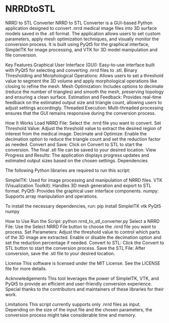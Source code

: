 # NRRDtoSTL
NRRD to STL Converter
NRRD to STL Converter is a GUI-based Python application designed to convert .nrrd medical image files into 3D surface models saved in the .stl format. The application allows users to set custom parameters, apply mesh optimization techniques, and visually monitor the conversion process. It is built using PyQt5 for the graphical interface, SimpleITK for image processing, and VTK for 3D model manipulation and file conversion.

Key Features
Graphical User Interface (GUI): Easy-to-use interface built with PyQt5 for selecting and converting .nrrd files to .stl.
Binary Thresholding and Morphological Operations: Allows users to set a threshold value to segment the 3D volume and apply morphological operations like closing to refine the mesh.
Mesh Optimization: Includes options to decimate (reduce the number of triangles) and smooth the mesh, preserving topology and ensuring a clean surface.
Estimation and Feedback: Provides real-time feedback on the estimated output size and triangle count, allowing users to adjust settings accordingly.
Threaded Execution: Multi-threaded processing ensures that the GUI remains responsive during the conversion process.


How It Works
Load NRRD File: Select the .nrrd file you want to convert.
Set Threshold Value: Adjust the threshold value to extract the desired region of interest from the medical image.
Decimate and Optimize: Enable the decimation option to reduce the triangle count and set the reduction factor as needed.
Convert and Save: Click on Convert to STL to start the conversion. The final .stl file can be saved to your desired location.
View Progress and Results: The application displays progress updates and estimated output sizes based on the chosen settings.
Dependencies


The following Python libraries are required to run this script:

SimpleITK: Used for image processing and manipulation of NRRD files.
VTK (Visualization Toolkit): Handles 3D mesh generation and export to STL format.
PyQt5: Provides the graphical user interface components.
numpy: Supports array manipulation and operations.


To install the necessary dependencies, run:
pip install SimpleITK vtk PyQt5 numpy


How to Use
Run the Script:
python nrrd_to_stl_converter.py
Select a NRRD File: Use the Select NRRD File button to choose the .nrrd file you want to process.
Set Parameters:
Adjust the threshold value to control which parts of the 3D image are extracted.
Enable or disable the decimation option and set the reduction percentage if needed.
Convert to STL: Click the Convert to STL button to start the conversion process.
Save the STL File: After conversion, save the .stl file to your desired location.


License
This software is licensed under the MIT License. See the LICENSE file for more details.

Acknowledgements
This tool leverages the power of SimpleITK, VTK, and PyQt5 to provide an efficient and user-friendly conversion experience. Special thanks to the contributors and maintainers of these libraries for their work.

Limitations
This script currently supports only .nrrd files as input.
Depending on the size of the input file and the chosen parameters, the conversion process might take considerable time and memory.
